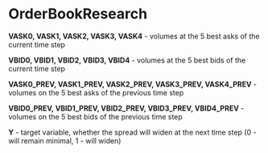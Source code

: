 # OrderBookResearch

**VASK0, VASK1, VASK2, VASK3, VASK4** - volumes at the 5 best asks of the current time step

**VBID0, VBID1, VBID2, VBID3, VBID4** - volumes at the 5 best bids of the current time step

**VASK0_PREV, VASK1_PREV, VASK2_PREV, VASK3_PREV, VASK4_PREV** - volumes on the 5 best asks of the previous time step

**VBID0_PREV, VBID1_PREV, VBID2_PREV, VBID3_PREV, VBID4_PREV** - volumes on the 5 best bids of the previous time step

**Y** - target variable, whether the spread will widen at the next time step (0 - will remain minimal, 1 - will widen)
